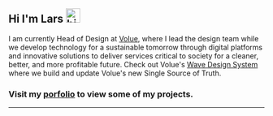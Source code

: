 ## Hi I'm Lars <img src="https://user-images.githubusercontent.com/1303154/88677602-1635ba80-d120-11ea-84d8-d263ba5fc3c0.gif" width="28px" alt="hi">


I am currently Head of Design at [Volue](https://www.volue.com/), where I lead the design team while we develop technology for a sustainable tomorrow through digital platforms and innovative solutions to deliver services critical to society for a cleaner, better, and more profitable future. Check out Volue's [Wave Design System](https://wave.volue.com/) where we build and update Volue's new Single Source of Truth.

### Visit my [porfolio](https://www.larskvinnesland.com/) to view some of my projects.
---
